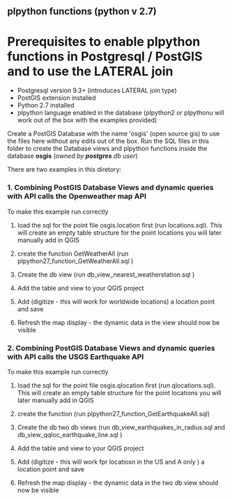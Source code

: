 ## plpython functions (python v 2.7)

# Prerequisites to enable plpython functions in Postgresql / PostGIS and to use the LATERAL join

* Postgresql version 9.3+ (introduces LATERAL join type)
* PostGIS extension installed
* Python 2.7 installed
* plpython language enabled in the database (plpython2 or plpythonu will work out of the box with the examples provided)

Create a PostGIS Database with the name 'osgis' (open source gis) to use the files here without any edits out of the box.
Run the SQL files in this folder to create the Database views and plpython functions inside the database **osgis** (_owned by **postgres** db user_)

There are two examples in this diretory:

### 1. Combining PostGIS Database Views and dynamic queries with API calls the Openweather map API 

To make this example run correctly

1. load the sql for the point file osgis.location first (run locations.sql). This will create an empty table structure for the point locations you will later manually add in QGIS

2. create the function GetWeatherAll (run plpython27_function_GetWeatherAll.sql )

3. Create the db view (run db_view_nearest_weatherstation.sql )

4. Add the table and view to your QGIS project

5. Add (digitize - this will work for worldwide locations) a location point and save

6. Refresh the map display - the dynamic data in the view should now be visible


### 2. Combining PostGIS Database Views and dynamic queries with API calls the USGS Earthquake API

To make this example run correctly

1. load the sql for the point file osgis.qlocation first (run qlocations.sql). This will create an empty table structure for the point locations you will later manually add in QGIS

2. create the function (run plpython27_function_GetEarthquakeAll.sql)

3. Create the db two db views (run db_view_earthquakes_in_radius.sql and db_view_qqloc_earthquake_line.sql )

4. Add the table and view to your QGIS project

5. Add (digitize - this will work fpr locatiosn in the US and A only ) a location point and save

6. Refresh the map display - the dynamic data in the two db view should now be visible




